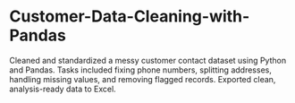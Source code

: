 # Customer-Data-Cleaning-with-Pandas
Cleaned and standardized a messy customer contact dataset using Python and Pandas. Tasks included fixing phone numbers, splitting addresses, handling missing values, and removing flagged records. Exported clean, analysis-ready data to Excel.
